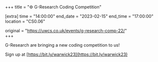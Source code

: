 +++
title = "⚙️ G-Research Coding Competition"

[extra]
time = "14:00:00"
end_date = "2023-02-15"
end_time = "17:00:00"
location = "CS0.06"

original = "https://uwcs.co.uk/events/g-research-comp-22/"    
+++

G-Research are bringing a new coding competition to us!

Sign up at [https://bit.ly/warwick23](https://bit.ly/warwick23)
